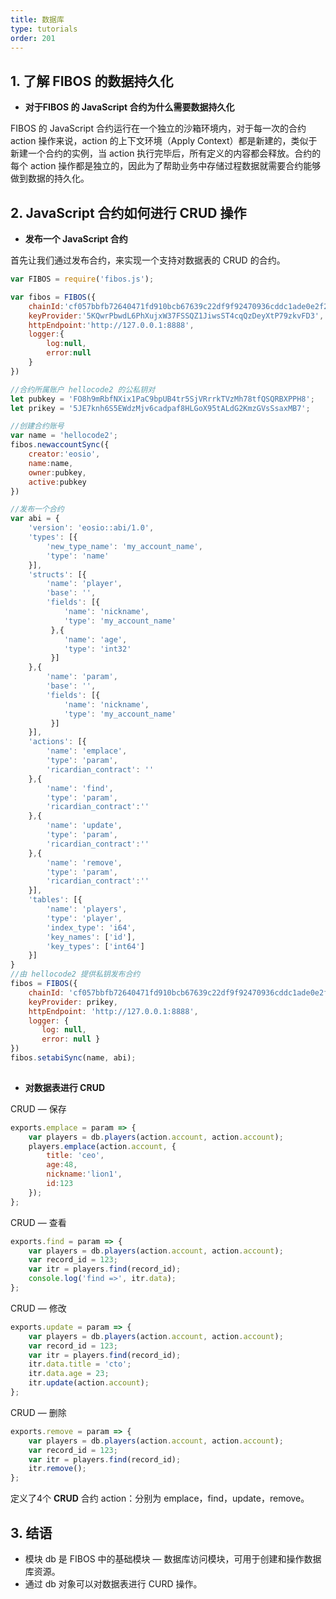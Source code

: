 ```yaml
---
title: 数据库
type: tutorials
order: 201
---
```


## 1. 了解 FIBOS 的数据持久化

* **对于FIBOS 的 JavaScript 合约为什么需要数据持久化**

FIBOS  的 JavaScript 合约运行在一个独立的沙箱环境内，对于每一次的合约 action 操作来说，action 的上下文环境（Apply Context）都是新建的，类似于新建一个合约的实例，当 action 执行完毕后，所有定义的内容都会释放。合约的每个 action 操作都是独立的，因此为了帮助业务中存储过程数据就需要合约能够做到数据的持久化。



## 2.  JavaScript 合约如何进行 CRUD 操作

* **发布一个 JavaScript 合约**

首先让我们通过发布合约，来实现一个支持对数据表的 CRUD 的合约。

```javascript
var FIBOS = require('fibos.js');

var fibos = FIBOS({
    chainId:'cf057bbfb72640471fd910bcb67639c22df9f92470936cddc1ade0e2f2e7dc4f',
    keyProvider:'5KQwrPbwdL6PhXujxW37FSSQZ1JiwsST4cqQzDeyXtP79zkvFD3',
    httpEndpoint:'http://127.0.0.1:8888',
    logger:{
        log:null,
        error:null
    }
})

//合约所属账户 hellocode2 的公私钥对
let pubkey = 'FO8h9mRbfNXix1PaC9bpUB4tr5SjVRrrkTVzMh78tfQSQRBXPPH8';
let prikey = '5JE7knh6S5EWdzMjv6cadpaf8HLGoX95tALdG2KmzGVsSsaxMB7';

//创建合约账号
var name = 'hellocode2';
fibos.newaccountSync({
    creator:'eosio',
    name:name,
    owner:pubkey,
    active:pubkey
})

//发布一个合约
var abi = {
    'version': 'eosio::abi/1.0',
    'types': [{
        'new_type_name': 'my_account_name',
        'type': 'name'
    }],
    'structs': [{
        'name': 'player',
        'base': '',
        'fields': [{
            'name': 'nickname',
            'type': 'my_account_name'
         },{
            'name': 'age',
            'type': 'int32'
         }]
    },{
        'name': 'param',
        'base': '',
        'fields': [{
            'name': 'nickname',
            'type': 'my_account_name'
         }]
    }],
    'actions': [{
        'name': 'emplace',
        'type': 'param',
        'ricardian_contract': ''
    },{
        'name': 'find',
        'type': 'param',
        'ricardian_contract':''
    },{
        'name': 'update',
        'type': 'param',
        'ricardian_contract':''
    },{
        'name': 'remove',
        'type': 'param',
        'ricardian_contract':''
    }],
    'tables': [{
        'name': 'players',
        'type': 'player',
        'index_type': 'i64',
        'key_names': ['id'],
        'key_types': ['int64']
    }]
}
//由 hellocode2 提供私钥发布合约
fibos = FIBOS({
    chainId: 'cf057bbfb72640471fd910bcb67639c22df9f92470936cddc1ade0e2f2e7dc4f',
    keyProvider: prikey,
    httpEndpoint: 'http://127.0.0.1:8888',
    logger: {
       log: null,
       error: null }
})
fibos.setabiSync(name, abi);
                
```



* **对数据表进行 CRUD**

CRUD — 保存


```javascript
exports.emplace = param => {
    var players = db.players(action.account, action.account);
    players.emplace(action.account, { 
        title: 'ceo',
        age:48, 
        nickname:'lion1',
        id:123
    });
};
```



CRUD — 查看

```javascript
exports.find = param => {
    var players = db.players(action.account, action.account);
    var record_id = 123;
    var itr = players.find(record_id);
    console.log('find =>', itr.data);
};
```



CRUD — 修改

```javascript
exports.update = param => {
    var players = db.players(action.account, action.account);
    var record_id = 123; 
    var itr = players.find(record_id);
    itr.data.title = 'cto';
    itr.data.age = 23;
    itr.update(action.account);
};
```



CRUD — 删除

```javascript
exports.remove = param => {
    var players = db.players(action.account, action.account);
    var record_id = 123;
    var itr = players.find(record_id); 
    itr.remove();
};
```

定义了4个 **CRUD** 合约 action：分别为 emplace，find，update，remove。

## 3. 结语

* 模块 db 是 FIBOS 中的基础模块 — 数据库访问模块，可用于创建和操作数据库资源。
* 通过 db 对象可以对数据表进行 CURD 操作。
